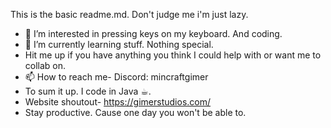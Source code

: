 This is the basic readme.md.
Don't judge me i'm just lazy.
- 👀 I’m interested in pressing keys on my keyboard. And coding.
- 🌱 I’m currently learning stuff. Nothing special.
- Hit me up if you have anything you think I could help with or want me to collab on.
- 📫 How to reach me-
Discord: mincraftgimer
- To sum it up. I code in Java ☕︎.
- Website shoutout- https://gimerstudios.com/
- Stay productive. Cause one day you won't be able to.

<!---
Gimer-Studios/Gimer-Studios is a ✨ special ✨ repository because its `README.md` (this file) appears on your GitHub profile.
You can click the Preview link to take a look at your changes.
--->
